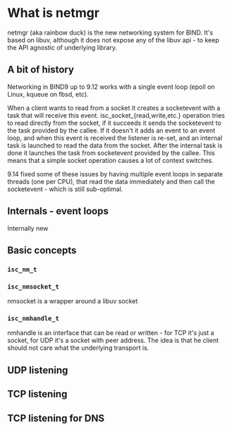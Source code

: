 # What is netmgr
netmgr (aka rainbow duck) is the new networking system for BIND. It's based on libuv, although it does not expose any of the libuv api - to keep the API agnostic of underlying library.
## A bit of history
Networking in BIND9 up to 9.12 works with a single event loop (epoll on Linux, kqueue on fbsd, etc).

When a client wants to read from a socket it creates a socketevent with a task that will receive this event. isc_socket_{read,write,etc.} operation tries to read directly from the socket, if it succeeds it sends the socketevent to the task provided by the callee. If it doesn't it adds an event to an event loop, and when this event is received the listener is re-set, and an internal task is launched to read the data from the socket. After the internal task is done it launches the task from socketevent provided by the callee. This means that a simple socket operation causes a lot of context switches.

9.14 fixed some of these issues by having multiple event loops in separate threads (one per CPU), that read the data immediately and then call the socketevent - which is still sub-optimal.

## Internals - event loops
Internally new 


## Basic concepts

### `isc_nm_t`

### `isc_nmsocket_t`
nmsocket is a wrapper around a libuv socket

### `isc_nmhandle_t`
nmhandle is an interface that can be read or written - for TCP it's just a socket, for UDP it's a socket with peer address. The idea is that he client should not care what the underlying transport is.

## UDP listening

## TCP listening

## TCP listening for DNS


